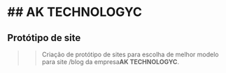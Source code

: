 #  ## AK TECHNOLOGYC
## Protótipo de site
>> Criação de protótipo de sites para escolha de melhor modelo para site /blog da empresa**AK TECHNOLOGYC**.
